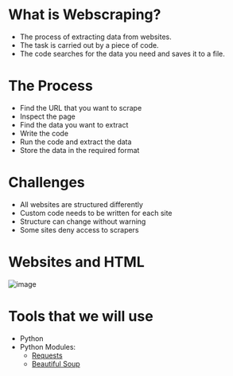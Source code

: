 
# What is Webscraping? 

- The process of extracting data from websites. 
- The task is carried out by a piece of code. 
- The code searches for the data you need and saves it to a file.

# The Process

- Find the URL that you want to scrape
- Inspect the page
- Find the data you want to extract
- Write the code
- Run the code and extract the data
- Store the data in the required format 

# Challenges

- All websites are structured differently 
- Custom code needs to be written for each site 
- Structure can change without warning
- Some sites deny access to scrapers

# Websites and HTML
![image](https://www.e-education.psu.edu/geog863/sites/www.e-education.psu.edu.geog863/files/image/headings.jpg)

# Tools that we will use 

- Python 
- Python Modules: 
  - [Requests](https://pypi.org/project/requests/)
  - [Beautiful Soup](https://www.crummy.com/software/BeautifulSoup/bs4/doc/)
